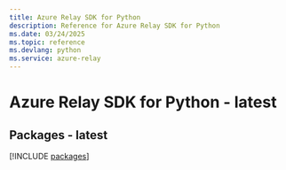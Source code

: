 ```yaml
---
title: Azure Relay SDK for Python
description: Reference for Azure Relay SDK for Python
ms.date: 03/24/2025
ms.topic: reference
ms.devlang: python
ms.service: azure-relay
---
```

# Azure Relay SDK for Python - latest
## Packages - latest
[!INCLUDE [packages](relay-index.md)]